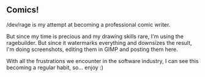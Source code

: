 ## Comics!

/dev/rage is my attempt at becoming a professional comic writer.

But since my time is precious and my drawing skills rare, I'm using
the ragebuilder. But since it watermarks everything and downsizes the
result, I'm doing screenshots, editing them in GIMP and posting them
here.

With all the frustrations we encounter in the software industry, I
can see this becoming a regular habit, so... enjoy :)

